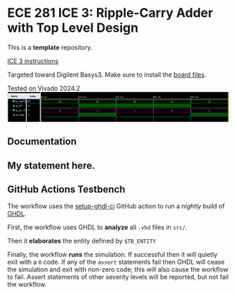 # ECE 281 ICE 3: Ripple-Carry Adder with Top Level Design

This is a **template** repository.

[ICE 3 instructions](https://usafa-ece.github.io/ece281-book/ICE/ICE3.html)

Targeted toward Digilent Basys3. Make sure to install the [board files](https://github.com/Xilinx/XilinxBoardStore/tree/2018.2/boards/Digilent/basys3).

Tested on Vivado 2024.2
![my simulated waveform](imagename.png)

## Documentation

My statement here.
---

## GitHub Actions Testbench

The workflow uses the [setup-ghdl-ci](https://github.com/ghdl/setup-ghdl-ci) GitHub action
to run a *nightly* build of [GHDL](https://ghdl.github.io/ghdl/).

First, the workflow uses GHDL to **analyze** all `.vhd` files in `src/`.

Then it **elaborates** the entity defined by `$TB_ENTITY`

Finally, the workflow **runs** the simulation. If successful then it will quietly exit with a `0` code.
If any of the `assert` statements fail then GHDL will cease the simulation and exit with non-zero code; this will also cause the workflow to fail.
Assert statements of other severity levels will be reported, but not fail the workflow.
